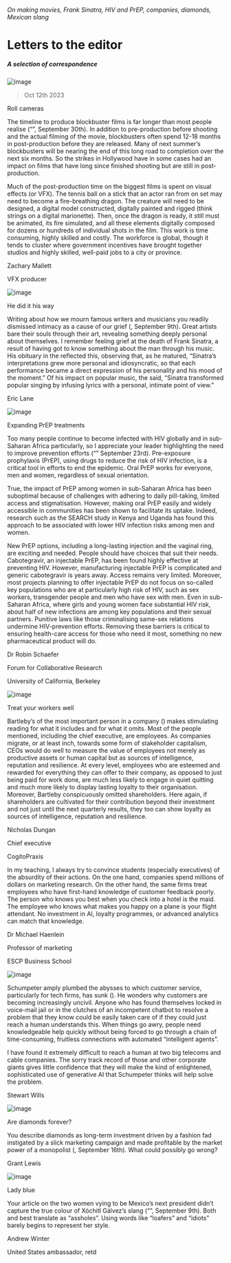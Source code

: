 ###### On making movies, Frank Sinatra, HIV and PrEP, companies, diamonds, Mexican slang
# Letters to the editor 
##### A selection of correspondence 
![image](images/20230930_WBP001.jpg) 
> Oct 12th 2023 

Roll cameras
The timeline to produce blockbuster films is far longer than most people realise (“”, September 30th). In addition to pre-production before shooting and the actual filming of the movie, blockbusters often spend 12-18 months in post-production before they are released. Many of next summer’s blockbusters will be nearing the end of this long road to completion over the next six months. So the strikes in Hollywood have in some cases had an impact on films that have long since finished shooting but are still in post-production.
Much of the post-production time on the biggest films is spent on visual effects (or VFX). The tennis ball on a stick that an actor ran from on set may need to become a fire-breathing dragon. The creature will need to be designed, a digital model constructed, digitally painted and rigged (think strings on a digital marionette). Then, once the dragon is ready, it still must be animated, its fire simulated, and all these elements digitally composed for dozens or hundreds of individual shots in the film. This work is time consuming, highly skilled and costly. The workforce is global, though it tends to cluster where government incentives have brought together studios and highly skilled, well-paid jobs to a city or province. 
Zachary Mallett
VFX producer

![image](images/20230909_CUP004.jpg) 

He did it his way
Writing about how we mourn famous writers and musicians you readily dismissed intimacy as a cause of our grief (, September 9th). Great artists bare their souls through their art, revealing something deeply personal about themselves. I remember feeling grief at the death of Frank Sinatra, a result of having got to know something about the man through his music. His obituary in the  reflected this, observing that, as he matured, “Sinatra’s interpretations grew more personal and idiosyncratic, so that each performance became a direct expression of his personality and his mood of the moment.” Of his impact on popular music, the  said, “Sinatra transformed popular singing by infusing lyrics with a personal, intimate point of view.” 
Eric Lane

![image](images/20230923_LDD004.jpg) 

Expanding PrEP treatments
Too many people continue to become infected with HIV globally and in sub-Saharan Africa particularly, so I appreciate your leader highlighting the need to improve prevention efforts (“” September 23rd). Pre-exposure prophylaxis (PrEP), using drugs to reduce the risk of HIV infection, is a critical tool in efforts to end the epidemic. Oral PrEP works for everyone, men and women, regardless of sexual orientation. 
True, the impact of PrEP among women in sub-Saharan Africa has been suboptimal because of challenges with adhering to daily pill-taking, limited access and stigmatisation. However, making oral PrEP easily and widely accessible in communities has been shown to facilitate its uptake. Indeed, research such as the SEARCH study in Kenya and Uganda has found this approach to be associated with lower HIV infection risks among men and women.
New PrEP options, including a long-lasting injection and the vaginal ring, are exciting and needed. People should have choices that suit their needs. Cabotegravir, an injectable PrEP, has been found highly effective at preventing HIV. However, manufacturing injectable PrEP is complicated and generic cabotegravir is years away. Access remains very limited. Moreover, most projects planning to offer injectable PrEP do not focus on so-called key populations who are at particularly high risk of HIV, such as sex workers, transgender people and men who have sex with men. Even in sub-Saharan Africa, where girls and young women face substantial HIV risk, about half of new infections are among key populations and their sexual partners. Punitive laws like those criminalising same-sex relations undermine HIV-prevention efforts. Removing these barriers is critical to ensuring health-care access for those who need it most, something no new pharmaceutical product will do.
Dr Robin Schaefer
Forum for Collaborative Research
University of California, Berkeley
![image](images/20230916_WBD002.jpg) 

Treat your workers well
Bartleby’s  of the most important person in a company () makes stimulating reading for what it includes and for what it omits. Most of the people mentioned, including the chief executive, are employees. As companies migrate, or at least inch, towards some form of stakeholder capitalism, CEOs would do well to measure the value of employees not merely as productive assets or human capital but as sources of intelligence, reputation and resilience. At every level, employees who are esteemed and rewarded for everything they can offer to their company, as opposed to just being paid for work done, are much less likely to engage in quiet quitting and much more likely to display lasting loyalty to their organisation. Moreover, Bartleby conspicuously omitted shareholders. Here again, if shareholders are cultivated for their contribution beyond their investment and not just until the next quarterly results, they too can show loyalty as sources of intelligence, reputation and resilience.
Nicholas Dungan
Chief executive
CogitoPraxis 

In my teaching, I always try to convince students (especially executives) of the absurdity of their actions. On the one hand, companies spend millions of dollars on marketing research. On the other hand, the same firms treat employees who have first-hand knowledge of customer feedback poorly. The person who knows you best when you check into a hotel is the maid. The employee who knows what makes you happy on a plane is your flight attendant. No investment in AI, loyalty programmes, or advanced analytics can match that knowledge. 
Dr Michael Haenlein
Professor of marketing
ESCP Business School

![image](images/20230930_WBD000.jpg) 

Schumpeter amply plumbed the abysses to which customer service, particularly for tech firms, has sunk (). He wonders why customers are becoming increasingly uncivil. Anyone who has found themselves locked in voice-mail jail or in the clutches of an incompetent chatbot to resolve a problem that they know could be easily taken care of if they could just reach a human understands this. When things go awry, people need knowledgeable help quickly without being forced to go through a chain of time-consuming, fruitless connections with automated “intelligent agents”. 
I have found it extremely difficult to reach a human at two big telecoms and cable companies. The sorry track record of those and other corporate giants gives little confidence that they will make the kind of enlightened, sophisticated use of generative AI that Schumpeter thinks will help solve the problem.
Stewart Wills

![image](images/20230916_FND001.jpg) 

Are diamonds forever? 
You describe diamonds as long-term investment driven by a fashion fad instigated by a slick marketing campaign and made profitable by the market power of a monopolist (, September 16th). What could possibly go wrong?
Grant Lewis

![image](images/20230909_AMD001.jpg) 

Lady blue
Your article on the two women vying to be Mexico’s next president didn’t capture the true colour of Xóchitl Gálvez’s slang (“”, September 9th). Both  and  best translate as “assholes”. Using words like “loafers” and “idiots” barely begins to represent her style.
Andrew Winter
United States ambassador, retd

